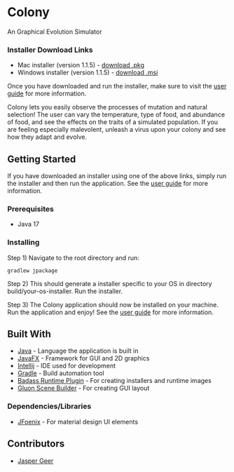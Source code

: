 # Colony
An Graphical Evolution Simulator
### Installer Download Links
 * Mac installer (version 1.1.5) - [download .pkg](https://drive.google.com/file/d/1orO6uK1L2k6rGvJMvNMd9crx1e8yGFaQ/view?usp=sharing)
 * Windows installer (version 1.1.5) - [download .msi](https://drive.google.com/file/d/1rIBqBADBgQJ5OCz4ciql4FQKJtiSAmKw/view?usp=sharing)

Once you have downloaded and run the installer, make sure to visit the [user guide](guide/GUIDE.md) for more information.

Colony lets you easily observe the processes of mutation and natural selection!
The user can vary the temperature, type of food, and abundance of food, and see the effects on the traits of a simulated population.
If you are feeling especially malevolent, unleash a virus upon your colony and see how they adapt and evolve.

## Getting Started
If you have downloaded an installer using one of the above links, simply run the installer and then run the application.
See the [user guide](guide/GUIDE.md) for more information.
### Prerequisites
* Java 17
### Installing
Step 1) Navigate to the root directory and run:
```
gradlew jpackage
```

Step 2) This should generate a installer specific to your OS in directory build/your-os-installer.
Run the installer.

Step 3) The Colony application should now be installed on your machine. Run the application and enjoy!
See the [user guide](guide/GUIDE.md) for more information.

## Built With
* [Java](https://www.java.com/en/) - Language the application is built in
* [JavaFX](https://openjfx.io) - Framework for GUI and 2D graphics
* [Intellij](https://www.jetbrains.com/idea/) - IDE used for development
* [Gradle](https://gradle.org/features/) - Build automation tool
* [Badass Runtime Plugin](https://badass-runtime-plugin.beryx.org/releases/latest/) - For creating installers and runtime images
* [Gluon Scene Builder](https://gluonhq.com/products/scene-builder/) - For creating GUI layout
### Dependencies/Libraries
* [JFoenix](https://github.com/sshahine/JFoenix) - For material design UI elements

## Contributors
* [Jasper Geer](https://github.com/jaspergeer)
